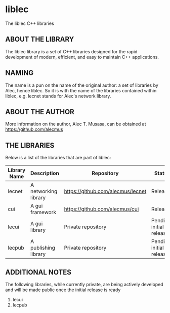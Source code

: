# liblec
The liblec C++ libraries

## ABOUT THE LIBRARY
The liblec library is a set of C++ libraries designed for the rapid development of modern, efficient, and easy to maintain C++ applications.

## NAMING
The name is a pun on the name of the original author: a set of libraries by Alec, hence liblec. So it is with the name of the libraries contained within liblec, e.g. lecnet stands for Alec's network library.

## ABOUT THE AUTHOR
More information on the author, Alec T. Musasa, can be obtained at https://github.com/alecmus

## THE LIBRARIES
Below is a list of the libraries that are part of liblec:

Library Name | Description          | Repository                        | Status
------------ | -------------------- | --------------------------------- | -------------
lecnet       | A networking library | https://github.com/alecmus/lecnet | Released
cui          | A gui framework      | https://github.com/alecmus/cui    | Released
lecui        | A gui library        | Private repository                | Pending initial release
lecpub       | A publishing library | Private repository                | Pending initial release

## ADDITIONAL NOTES
The following libraries, while currently private, are being actively developed and will be made public once the initial release is ready
1. lecui
2. lecpub
